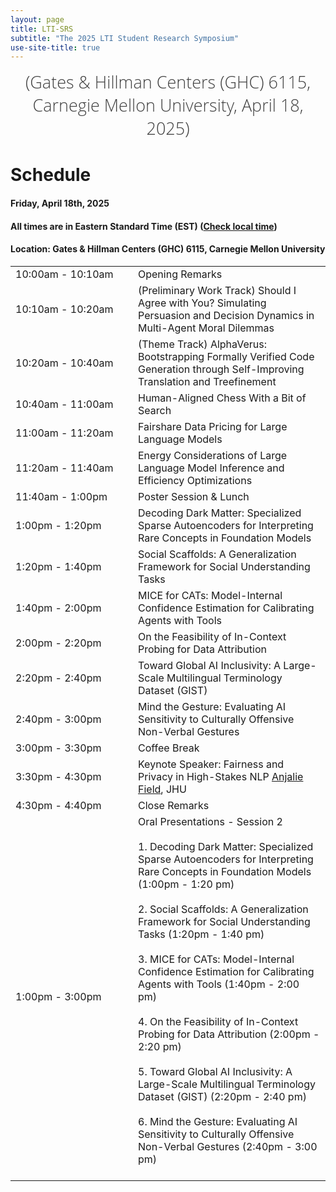 ```yaml
---
layout: page
title: LTI-SRS
subtitle: "The 2025 LTI Student Research Symposium"
use-site-title: true
---
```

<div class="venue" style="font-size: 27px; display: block; font-family: 'Open Sans', 'Helvetica Neue', Helvetica, Arial, sans-serif; font-weight: 300; color: #404040; text-align: center;">
  (Gates & Hillman Centers (GHC) 6115, Carnegie Mellon University, April 18, 2025)
</div>

# Schedule

#### Friday, April 18th, 2025
#### All times are in Eastern Standard Time (EST) ([Check local time](https://www.google.com/search?q=time+for+local+pittsburgh))


#### Location: Gates & Hillman Centers (GHC) 6115, Carnegie Mellon University

<div class="container">
  <div class="row">
    <table class="table">
      <tr>
        <td style="width: 180px;">10:00am - 10:10am</td>
        <td>Opening Remarks</td>
      </tr>
      <tr>
        <td style="width: 180px;">10:10am - 10:20am</td>
        <td>(Preliminary Work Track) Should I Agree with You? Simulating Persuasion and Decision Dynamics in Multi-Agent Moral Dilemmas</td>
      </tr>
      <tr>
        <td style="width: 180px;">10:20am - 10:40am</td>
        <td>(Theme Track) AlphaVerus: Bootstrapping Formally Verified Code Generation through Self-Improving Translation and Treefinement</td>
      </tr>
      <tr>
        <td style="width: 180px;">10:40am - 11:00am</td>
        <td>Human-Aligned Chess With a Bit of Search</td>
      </tr>
      <tr>
        <td style="width: 180px;">11:00am - 11:20am</td>
        <td>Fairshare Data Pricing for Large Language Models</td>
      </tr>
      <tr>
        <td style="width: 180px;">11:20am - 11:40am</td>
        <td>Energy Considerations of Large Language Model Inference and Efficiency Optimizations</td>
      </tr>
      <tr>
        <td style="width: 180px;">11:40am - 1:00pm</td>
        <td>Poster Session & Lunch</td>
      </tr>
      <tr>
        <td style="width: 180px;">1:00pm - 1:20pm</td>
        <td>Decoding Dark Matter: Specialized Sparse Autoencoders for Interpreting Rare Concepts in Foundation Models</td>
      </tr>
      <tr>
        <td style="width: 180px;">1:20pm - 1:40pm</td>
        <td>Social Scaffolds: A Generalization Framework for Social Understanding Tasks</td>
      </tr>
      <tr>
        <td style="width: 180px;">1:40pm - 2:00pm</td>
        <td>MICE for CATs: Model-Internal Confidence Estimation for Calibrating Agents with Tools</td>
      </tr>
      <tr>
        <td style="width: 180px;">2:00pm - 2:20pm</td>
        <td>On the Feasibility of In-Context Probing for Data Attribution</td>
      </tr>
      <tr>
        <td style="width: 180px;">2:20pm - 2:40pm</td>
        <td>Toward Global AI Inclusivity: A Large-Scale Multilingual Terminology Dataset (GIST)</td>
      </tr>
      <tr>
        <td style="width: 180px;">2:40pm - 3:00pm</td>
        <td>Mind the Gesture: Evaluating AI Sensitivity to Culturally Offensive Non-Verbal Gestures</td>
      </tr>
      <tr>
        <td style="width: 180px;">3:00pm - 3:30pm</td>
        <td>Coffee Break</td>
      </tr>
      <tr>
        <td style="width: 180px;">3:30pm - 4:30pm</td>
        <td>Keynote Speaker: Fairness and Privacy in High-Stakes NLP <a href="https://anjalief.github.io/">Anjalie Field</a>, JHU</td>
      </tr>
      <tr>
        <td style="width: 180px;">4:30pm - 4:40pm</td>
        <td>Close Remarks</td>
      </tr>
      <tr>
        <td style="width: 180px;">1:00pm - 3:00pm</td>
        <td>Oral Presentations - Session 2<br><br>
          1. Decoding Dark Matter: Specialized Sparse Autoencoders for Interpreting Rare Concepts in Foundation Models (1:00pm - 1:20 pm)<br><br>
          2. Social Scaffolds: A Generalization Framework for Social Understanding Tasks (1:20pm - 1:40 pm)<br><br>
          3. MICE for CATs: Model-Internal Confidence Estimation for Calibrating Agents with Tools (1:40pm - 2:00 pm)<br><br>
          4. On the Feasibility of In-Context Probing for Data Attribution (2:00pm - 2:20 pm)<br><br>
          5. Toward Global AI Inclusivity: A Large-Scale Multilingual Terminology Dataset (GIST) (2:20pm - 2:40 pm)<br><br>
          6. Mind the Gesture: Evaluating AI Sensitivity to Culturally Offensive Non-Verbal Gestures (2:40pm - 3:00 pm)<br><br>
        </td>
      </tr>
    </table>
  </div>
</div>